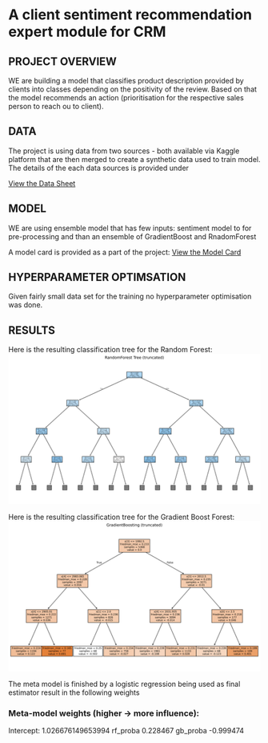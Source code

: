 # A client sentiment recommendation expert module for CRM

## PROJECT OVERVIEW

WE are building a model that classifies product description provided by clients into classes depending on the positivity of the review. Based on that the model recommends an action (prioritisation for the respective sales person to reach ou to client).

## DATA
The project is using data from two sources - both available via Kaggle platform that are then merged to create a synthetic data used to train model. The details of the each data sources is provided under 

[View the Data Sheet](./data_sheet.md)

## MODEL 

WE are using ensemble model that has few inputs: sentiment model to for pre-processing and than an ensemble of GradientBoost and RnadomForest 

A model card is provided as a part of the project: [View the Model Card](./model_card.md)

## HYPERPARAMETER OPTIMSATION

Given fairly small data set for the training no hyperparameter optimisation was done.

## RESULTS
Here is the resulting classification tree for the Random Forest:
![RF Treet](rf_tree.svg)

Here is the resulting classification tree for the Gradient Boost Forest:
![GB Tree](gb_tree.svg)

The meta model is finished by a logistic regression being used as final estimator result in the following weights

### Meta-model weights (higher -> more influence):
Intercept: 1.026676149653994
rf_proba    0.228467
gb_proba   -0.999474



